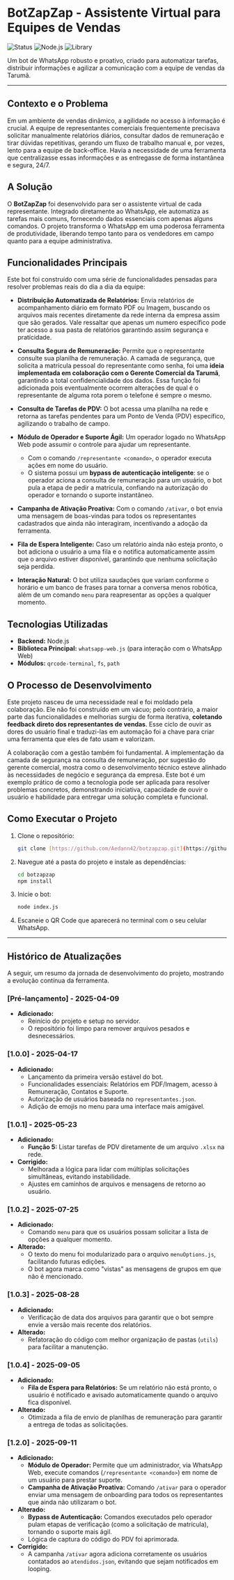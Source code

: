 # BotZapZap - Assistente Virtual para Equipes de Vendas

![Status](https://img.shields.io/badge/status-ativo-green)
![Node.js](https://img.shields.io/badge/Node.js-18.x-blue?logo=node.js)
![Library](https://img.shields.io/badge/library-whatsapp--web.js-brightgreen)

Um bot de WhatsApp robusto e proativo, criado para automatizar tarefas, distribuir informações e agilizar a comunicação com a equipe de vendas da Tarumã.

---

##  Contexto e o Problema

Em um ambiente de vendas dinâmico, a agilidade no acesso à informação é crucial. A equipe de representantes comerciais frequentemente precisava solicitar manualmente relatórios diários, consultar dados de remuneração e tirar dúvidas repetitivas, gerando um fluxo de trabalho manual e, por vezes, lento para a equipe de back-office. Havia a necessidade de uma ferramenta que centralizasse essas informações e as entregasse de forma instantânea e segura, 24/7.

## A Solução

O **BotZapZap** foi desenvolvido para ser o assistente virtual de cada representante. Integrado diretamente ao WhatsApp, ele automatiza as tarefas mais comuns, fornecendo dados essenciais com apenas alguns comandos. O projeto transforma o WhatsApp em uma poderosa ferramenta de produtividade, liberando tempo tanto para os vendedores em campo quanto para a equipe administrativa.

## Funcionalidades Principais

Este bot foi construído com uma série de funcionalidades pensadas para resolver problemas reais do dia a dia da equipe:

-   **Distribuição Automatizada de Relatórios:** Envia relatórios de acompanhamento diário em formato PDF ou Imagem, buscando os arquivos mais recentes diretamente da rede interna da empresa assim que são gerados. Vale ressaltar que apenas um numero específico pode ter acesso a sua pasta de relatórios garantindo assim segurança e pratícidade.

-   **Consulta Segura de Remuneração:** Permite que o representante consulte sua planilha de remuneração. A camada de segurança, que solicita a matrícula pessoal do representante como senha, foi uma **ideia implementada em colaboração com o Gerente Comercial da Tarumã**, garantindo a total confidencialidade dos dados. Essa função foi adicionada pois eventualmente ocorrem alterações de qual é o representante de alguma rota porem o telefone é sempre o mesmo.

-   **Consulta de Tarefas de PDV:** O bot acessa uma planilha na rede e retorna as tarefas pendentes para um Ponto de Venda (PDV) específico, agilizando o trabalho de campo.

-   **Módulo de Operador e Suporte Ágil:** Um operador logado no WhatsApp Web pode assumir o controle para ajudar um representante.
    -   Com o comando `/representante <comando>`, o operador executa ações em nome do usuário.
    -   O sistema possui um **bypass de autenticação inteligente**: se o operador aciona a consulta de remuneração para um usuário, o bot pula a etapa de pedir a matrícula, confiando na autorização do operador e tornando o suporte instantâneo.

-   **Campanha de Ativação Proativa:** Com o comando `/ativar`, o bot envia uma mensagem de boas-vindas para todos os representantes cadastrados que ainda não interagiram, incentivando a adoção da ferramenta.

-   **Fila de Espera Inteligente:** Caso um relatório ainda não esteja pronto, o bot adiciona o usuário a uma fila e o notifica automaticamente assim que o arquivo estiver disponível, garantindo que nenhuma solicitação seja perdida.

-   **Interação Natural:** O bot utiliza saudações que variam conforme o horário e um banco de frases para tornar a conversa menos robótica, além de um comando `menu` para reapresentar as opções a qualquer momento.

## Tecnologias Utilizadas

-   **Backend:** Node.js
-   **Biblioteca Principal:** `whatsapp-web.js` (para interação com o WhatsApp Web)
-   **Módulos:** `qrcode-terminal`, `fs`, `path`

## O Processo de Desenvolvimento

Este projeto nasceu de uma necessidade real e foi moldado pela colaboração. Ele não foi construído em um vácuo; pelo contrário, a maior parte das funcionalidades e melhorias surgiu de forma iterativa, **coletando feedback direto dos representantes de vendas**. Esse ciclo de ouvir as dores do usuário final e traduzi-las em automação foi a chave para criar uma ferramenta que eles de fato usam e valorizam.

A colaboração com a gestão também foi fundamental. A implementação da camada de segurança na consulta de remuneração, por sugestão do gerente comercial, mostra como o desenvolvimento técnico esteve alinhado às necessidades de negócio e segurança da empresa. Este bot é um exemplo prático de como a tecnologia pode ser aplicada para resolver problemas concretos, demonstrando iniciativa, capacidade de ouvir o usuário e habilidade para entregar uma solução completa e funcional.

## Como Executar o Projeto

1.  Clone o repositório:
    ```bash
    git clone [https://github.com/Aedann42/botzapzap.git](https://github.com/Aedann42/botzapzap.git)
    ```
2.  Navegue até a pasta do projeto e instale as dependências:
    ```bash
    cd botzapzap
    npm install
    ```
3.  Inicie o bot:
    ```bash
    node index.js
    ```
4.  Escaneie o QR Code que aparecerá no terminal com o seu celular WhatsApp.

---

## Histórico de Atualizações

A seguir, um resumo da jornada de desenvolvimento do projeto, mostrando a evolução contínua da ferramenta.

### [Pré-lançamento] - 2025-04-09
- **Adicionado:**
  - Reinício do projeto e setup no servidor.
  - O repositório foi limpo para remover arquivos pesados e desnecessários.

### [1.0.0] - 2025-04-17
- **Adicionado:**
  - Lançamento da primeira versão estável do bot.
  - Funcionalidades essenciais: Relatórios em PDF/Imagem, acesso à Remuneração, Contatos e Suporte.
  - Autorização de usuários baseada no `representantes.json`.
  - Adição de emojis no menu para uma interface mais amigável.

### [1.0.1] - 2025-05-23
- **Adicionado:**
  - **Função 5:** Listar tarefas de PDV diretamente de um arquivo `.xlsx` na rede.
- **Corrigido:**
  - Melhorada a lógica para lidar com múltiplas solicitações simultâneas, evitando instabilidade.
  - Ajustes em caminhos de arquivos e mensagens de retorno ao usuário.

### [1.0.2] - 2025-07-25
- **Adicionado:**
  - Comando `menu` para que os usuários possam solicitar a lista de opções a qualquer momento.
- **Alterado:**
  - O texto do menu foi modularizado para o arquivo `menuOptions.js`, facilitando futuras edições.
  - O bot agora marca como "vistas" as mensagens de grupos em que não é mencionado.

### [1.0.3] - 2025-08-28
- **Adicionado:**
  - Verificação de data dos arquivos para garantir que o bot sempre envie a versão mais recente dos relatórios.
- **Alterado:**
  - Refatoração do código com melhor organização de pastas (`utils`) para facilitar a manutenção.

### [1.0.4] - 2025-09-05
- **Adicionado:**
  - **Fila de Espera para Relatórios:** Se um relatório não está pronto, o usuário é notificado e avisado automaticamente quando o arquivo fica disponível.
- **Alterado:**
  - Otimizada a fila de envio de planilhas de remuneração para garantir a entrega de todas as solicitações.

### [1.2.0] - 2025-09-11
- **Adicionado:**
  - **Módulo de Operador:** Permite que um administrador, via WhatsApp Web, execute comandos (`/representante <comando>`) em nome de um usuário para prestar suporte.
  - **Campanha de Ativação Proativa:** Comando `/ativar` para o operador enviar uma mensagem de onboarding para todos os representantes que ainda não utilizaram o bot.
- **Alterado:**
  - **Bypass de Autenticação:** Comandos executados pelo operador pulam etapas de verificação (como a solicitação de matrícula), tornando o suporte mais ágil.
  - Lógica de captura do código do PDV foi aprimorada.
- **Corrigido:**
  - A campanha `/ativar` agora adiciona corretamente os usuários contatados ao `atendidos.json`, evitando que sejam notificados em looping.
